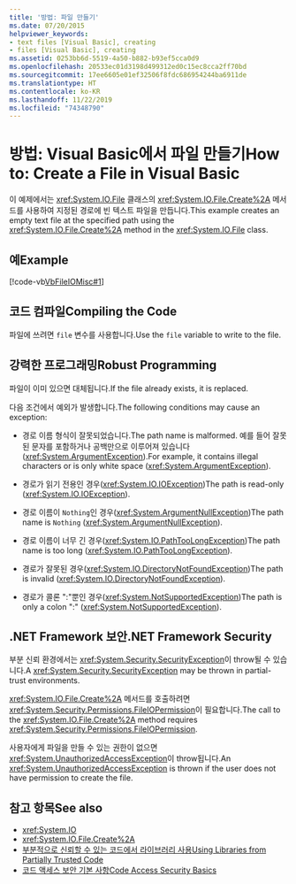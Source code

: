 ```yaml
---
title: '방법: 파일 만들기'
ms.date: 07/20/2015
helpviewer_keywords:
- text files [Visual Basic], creating
- files [Visual Basic], creating
ms.assetid: 0253bb6d-5519-4a50-b882-b93ef5cca0d9
ms.openlocfilehash: 20533ec01d3198d499312ed0c15ec8cca2ff70bd
ms.sourcegitcommit: 17ee6605e01ef32506f8fdc686954244ba6911de
ms.translationtype: HT
ms.contentlocale: ko-KR
ms.lasthandoff: 11/22/2019
ms.locfileid: "74348790"
---
```

# <a name="how-to-create-a-file-in-visual-basic"></a><span data-ttu-id="2b6b2-102">방법: Visual Basic에서 파일 만들기</span><span class="sxs-lookup"><span data-stu-id="2b6b2-102">How to: Create a File in Visual Basic</span></span>

<span data-ttu-id="2b6b2-103">이 예제에서는 <xref:System.IO.File> 클래스의 <xref:System.IO.File.Create%2A> 메서드를 사용하여 지정된 경로에 빈 텍스트 파일을 만듭니다.</span><span class="sxs-lookup"><span data-stu-id="2b6b2-103">This example creates an empty text file at the specified path using the <xref:System.IO.File.Create%2A> method in the <xref:System.IO.File> class.</span></span>  
  
## <a name="example"></a><span data-ttu-id="2b6b2-104">예</span><span class="sxs-lookup"><span data-stu-id="2b6b2-104">Example</span></span>  

 [!code-vb[VbFileIOMisc#1](~/samples/snippets/visualbasic/VS_Snippets_VBCSharp/VbFileIOMisc/VB/class2.vb#1)]  
  
## <a name="compiling-the-code"></a><span data-ttu-id="2b6b2-105">코드 컴파일</span><span class="sxs-lookup"><span data-stu-id="2b6b2-105">Compiling the Code</span></span>  

 <span data-ttu-id="2b6b2-106">파일에 쓰려면 `file` 변수를 사용합니다.</span><span class="sxs-lookup"><span data-stu-id="2b6b2-106">Use the `file` variable to write to the file.</span></span>  
  
## <a name="robust-programming"></a><span data-ttu-id="2b6b2-107">강력한 프로그래밍</span><span class="sxs-lookup"><span data-stu-id="2b6b2-107">Robust Programming</span></span>  

 <span data-ttu-id="2b6b2-108">파일이 이미 있으면 대체됩니다.</span><span class="sxs-lookup"><span data-stu-id="2b6b2-108">If the file already exists, it is replaced.</span></span>  
  
 <span data-ttu-id="2b6b2-109">다음 조건에서 예외가 발생합니다.</span><span class="sxs-lookup"><span data-stu-id="2b6b2-109">The following conditions may cause an exception:</span></span>  
  
- <span data-ttu-id="2b6b2-110">경로 이름 형식이 잘못되었습니다.</span><span class="sxs-lookup"><span data-stu-id="2b6b2-110">The path name is malformed.</span></span> <span data-ttu-id="2b6b2-111">예를 들어 잘못된 문자를 포함하거나 공백만으로 이루어져 있습니다(<xref:System.ArgumentException>).</span><span class="sxs-lookup"><span data-stu-id="2b6b2-111">For example, it contains illegal characters or is only white space (<xref:System.ArgumentException>).</span></span>  
  
- <span data-ttu-id="2b6b2-112">경로가 읽기 전용인 경우(<xref:System.IO.IOException>)</span><span class="sxs-lookup"><span data-stu-id="2b6b2-112">The path is read-only (<xref:System.IO.IOException>).</span></span>  
  
- <span data-ttu-id="2b6b2-113">경로 이름이 `Nothing`인 경우(<xref:System.ArgumentNullException>)</span><span class="sxs-lookup"><span data-stu-id="2b6b2-113">The path name is `Nothing` (<xref:System.ArgumentNullException>).</span></span>  
  
- <span data-ttu-id="2b6b2-114">경로 이름이 너무 긴 경우(<xref:System.IO.PathTooLongException>)</span><span class="sxs-lookup"><span data-stu-id="2b6b2-114">The path name is too long (<xref:System.IO.PathTooLongException>).</span></span>  
  
- <span data-ttu-id="2b6b2-115">경로가 잘못된 경우(<xref:System.IO.DirectoryNotFoundException>)</span><span class="sxs-lookup"><span data-stu-id="2b6b2-115">The path is invalid (<xref:System.IO.DirectoryNotFoundException>).</span></span>  
  
- <span data-ttu-id="2b6b2-116">경로가 콜론 ":"뿐인 경우(<xref:System.NotSupportedException>)</span><span class="sxs-lookup"><span data-stu-id="2b6b2-116">The path is only a colon ":" (<xref:System.NotSupportedException>).</span></span>  
  
## <a name="net-framework-security"></a><span data-ttu-id="2b6b2-117">.NET Framework 보안</span><span class="sxs-lookup"><span data-stu-id="2b6b2-117">.NET Framework Security</span></span>  

 <span data-ttu-id="2b6b2-118">부분 신뢰 환경에서는 <xref:System.Security.SecurityException>이 throw될 수 있습니다.</span><span class="sxs-lookup"><span data-stu-id="2b6b2-118">A <xref:System.Security.SecurityException> may be thrown in partial-trust environments.</span></span>  
  
 <span data-ttu-id="2b6b2-119"><xref:System.IO.File.Create%2A> 메서드를 호출하려면 <xref:System.Security.Permissions.FileIOPermission>이 필요합니다.</span><span class="sxs-lookup"><span data-stu-id="2b6b2-119">The call to the <xref:System.IO.File.Create%2A> method requires <xref:System.Security.Permissions.FileIOPermission>.</span></span>  
  
 <span data-ttu-id="2b6b2-120">사용자에게 파일을 만들 수 있는 권한이 없으면 <xref:System.UnauthorizedAccessException>이 throw됩니다.</span><span class="sxs-lookup"><span data-stu-id="2b6b2-120">An <xref:System.UnauthorizedAccessException> is thrown if the user does not have permission to create the file.</span></span>  
  
## <a name="see-also"></a><span data-ttu-id="2b6b2-121">참고 항목</span><span class="sxs-lookup"><span data-stu-id="2b6b2-121">See also</span></span>

- <xref:System.IO>
- <xref:System.IO.File.Create%2A>
- [<span data-ttu-id="2b6b2-122">부분적으로 신뢰할 수 있는 코드에서 라이브러리 사용</span><span class="sxs-lookup"><span data-stu-id="2b6b2-122">Using Libraries from Partially Trusted Code</span></span>](../../../../framework/misc/using-libraries-from-partially-trusted-code.md)
- [<span data-ttu-id="2b6b2-123">코드 액세스 보안 기본 사항</span><span class="sxs-lookup"><span data-stu-id="2b6b2-123">Code Access Security Basics</span></span>](../../../../framework/misc/code-access-security-basics.md)
